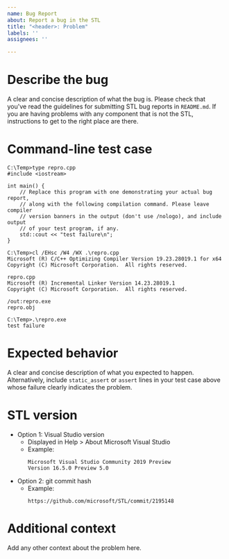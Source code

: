 ```yaml
---
name: Bug Report
about: Report a bug in the STL
title: "<header>: Problem"
labels: ''
assignees: ''

---
```


# Describe the bug
A clear and concise description of what the bug is. Please check that you've
read the guidelines for submitting STL bug reports in `README.md`. If you are
having problems with any component that is not the STL, instructions to get
to the right place are there.

# Command-line test case
```
C:\Temp>type repro.cpp
#include <iostream>

int main() {
    // Replace this program with one demonstrating your actual bug report,
    // along with the following compilation command. Please leave compiler
    // version banners in the output (don't use /nologo), and include output
    // of your test program, if any.
    std::cout << "test failure\n";
}

C:\Temp>cl /EHsc /W4 /WX .\repro.cpp
Microsoft (R) C/C++ Optimizing Compiler Version 19.23.28019.1 for x64
Copyright (C) Microsoft Corporation.  All rights reserved.

repro.cpp
Microsoft (R) Incremental Linker Version 14.23.28019.1
Copyright (C) Microsoft Corporation.  All rights reserved.

/out:repro.exe
repro.obj

C:\Temp>.\repro.exe
test failure
```

# Expected behavior
A clear and concise description of what you expected to happen.
Alternatively, include `static_assert` or `assert` lines in your
test case above whose failure clearly indicates the problem.

# STL version
* Option 1: Visual Studio version
  + Displayed in Help > About Microsoft Visual Studio
  + Example:
    ```
    Microsoft Visual Studio Community 2019 Preview
    Version 16.5.0 Preview 5.0
    ```
* Option 2: git commit hash
  + Example:
    ```
    https://github.com/microsoft/STL/commit/2195148
    ```

# Additional context
Add any other context about the problem here.
